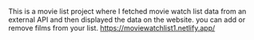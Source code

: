 This is a movie list project where I fetched movie watch list data from an external API and then displayed the data on the website. you can add or remove films from your list.                                                                                                                        https://moviewatchlist1.netlify.app/      
 
